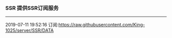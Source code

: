 ### SSR 提供SSR订阅服务
---
2019-07-11 19:52:16 订阅:https://raw.githubusercontent.com/King-1025/server/SSR/DATA
